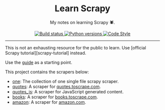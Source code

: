 <div align="center">
<h1>Learn Scrapy</h1>

My notes on learning Scrapy 🕷.

<a href="https://github.com/azzamsa/learn-scrapy/workflows/ci.yml">
    <img src="https://github.com/azzamsa/learn-scrapy/workflows/ci/badge.svg" alt="Build status" />
</a>
<a href="https://github.com/azzamsa/learn-scrapy">
    <img src="https://img.shields.io/badge/Python-3.9%2B-blue" alt="Python versions" />
</a>

<a href="https://github.com/psf/black">
    <img src="https://img.shields.io/badge/code%20style-black-000000.svg" alt="Code Style " />
</a>
</div>

---


This is not an exhausting resource for the public to learn.
Use [official Scrapy tutorial][scrapy-tutorial] instead.

Use the [guide](docs/guide.md) as a starting point.

This project contains the scrapers below:

- [one](src/one): The collection of one single file scrapy scraper.
- [quotes](src/quotes): A scraper for [quotes.toscrape.com](http://quotes.toscrape.com).
- [quotes_js](src/quotes_js): A scraper for JavaScript generated content.
- [books](src/books): A scraper for [books.toscrape.com](http://books.toscrape.com).
- [amazon](src/amazon): A scraper for [amazon.com](http://amazon.com).

